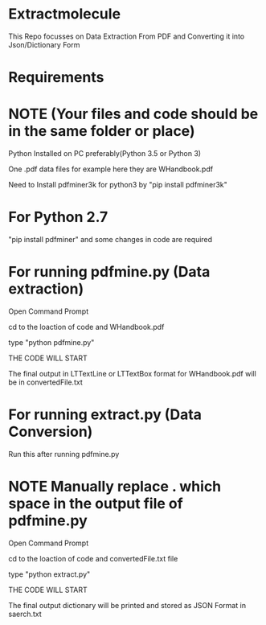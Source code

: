 # Extractmolecule

This Repo focusses on Data Extraction From PDF and Converting it into Json/Dictionary Form

# Requirements 
# NOTE (Your files and code should be in the same folder or place)
Python Installed on PC preferably(Python 3.5 or Python 3)

One .pdf data files for example here they are WHandbook.pdf 

Need to Install pdfminer3k for python3 by "pip install pdfminer3k"

# For Python 2.7

"pip install pdfminer" and some changes in code are required

# For running pdfmine.py (Data extraction)

Open Command Prompt

cd to the loaction of code and WHandbook.pdf

type "python pdfmine.py"

THE CODE WILL START

The final output in LTTextLine or LTTextBox format for WHandbook.pdf will be in convertedFile.txt 

# For running extract.py (Data Conversion)

Run this after running pdfmine.py

# NOTE Manually replace . which space in the output file of pdfmine.py

Open Command Prompt

cd to the loaction of code and convertedFile.txt file

type "python extract.py"

THE CODE WILL START

The final output dictionary will be printed and stored as JSON Format in saerch.txt 
